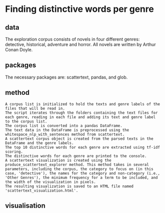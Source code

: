 # Finding distinctive words per genre

## data 
The exploration corpus consists of novels in four different genres: detective, historical, adventure and horror. All novels are written by Arthur Conan Doyle.

## packages 
The necessary packages are: scattertext, pandas, and glob.

## method

    A corpus list is initialized to hold the texts and genre labels of the files that will be read in.
    The script iterates through the folders containing the text files for each genre, reading in each file and adding its text and genre label to the corpus list.
    The corpus list is converted into a pandas DataFrame.
    The text data in the DataFrame is preprocessed using the whitespace_nlp_with_sentences method from scattertext.
    A scattertext corpus object is created from the parsed texts in the DataFrame and the genre labels.
    The top 10 distinctive words for each genre are extracted using tf-idf scoring.
    The distinctive words for each genre are printed to the console.
    A scattertext visualization is created using the produce_scattertext_explorer method. This method takes in several parameters, including the corpus, the category to focus on (in this case, 'detective'), the names for the category and non-category (i.e., 'Other Genres'), the minimum frequency for a term to be included, and the width of the visualization in pixels.
    The resulting visualization is saved to an HTML file named 'scattertext_visualization.html'.
    
    
 ## visualisation


